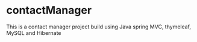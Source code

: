 # contactManager
This is a contact manager project build using Java spring MVC, thymeleaf, MySQL and Hibernate
